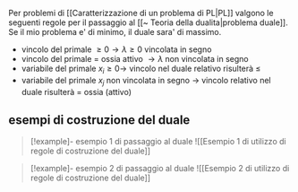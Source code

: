 Per problemi di [[Caratterizzazione di un problema di PL|PL]] valgono le seguenti regole per il passaggio al [[~ Teoria della dualita|problema duale]].
Se il mio problema e' di minimo, il duale sara' di massimo.
- vincolo del primale $\geq 0 \to \lambda\geq 0$ vincolata in segno
- vincolo del primale $=$ ossia attivo $\to \lambda$ non vincolata in segno
- variabile del primale $x_{i}\geq 0\to$ vincolo nel duale relativo risulterà $\leq$
- variabile del primale $x_{j}$ non vincolata in segno $\to$ vincolo relativo nel duale risulterà $=$ ossia (attivo)

## esempi di costruzione del duale

> [!example]- esempio 1 di passaggio al duale
> ![[Esempio 1 di utilizzo di regole di costruzione del duale]]

> [!example]- esempio 2 di passaggio al duale
> ![[Esempio 2 di utilizzo di regole di costruzione del duale]]